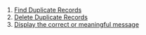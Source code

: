 1. [Find Duplicate Records](https://github.com/sonupachauri/sql/blob/main/Delete_Duplicate_Records.md)
2. [Delete Duplicate Records](https://github.com/sonupachauri/sql/blob/main/Delete_Duplicate_Records.md)
3. [Display the correct or meaningful message](https://github.com/sonupachauri/sql/blob/main/Q1-DS_Comments_and_Translation.md)
